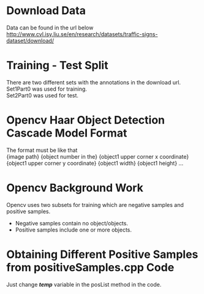 # Download Data
Data can be found in the url below \
http://www.cvl.isy.liu.se/en/research/datasets/traffic-signs-dataset/download/ 

# Training - Test Split
There are two different sets with the annotations in the download url. \
Set1Part0 was used for training. \
Set2Part0 was used for test. 

# Opencv Haar Object Detection Cascade Model Format
The format must be like that \
{image path} {object number in the} {object1 upper corner x coordinate} {object1 upper corner y coordinate} {object1 width} {object1 height} ...

# Opencv Background Work
Opencv uses two subsets for training which are negative samples and positive samples. 
* Negative samples contain no object/objects. 
* Positive samples include one or more objects.

# Obtaining Different Positive Samples from positiveSamples.cpp Code
Just change **_temp_** variable in the posList method in the code.
